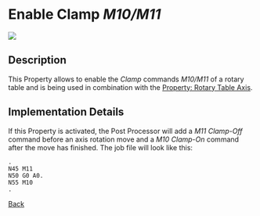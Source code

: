 # Enable Clamp *M10/M11*

![](/images/pp008.PNG)

## Description
This Property allows to enable the *Clamp* commands *M10/M11* of a rotary table and is being used in combination with the [Property: Rotary Table Axis](rotaryAxis.md).

## Implementation Details
If this Property is activated, the Post Processor will add a *M11 Clamp-Off* command before an axis rotation move and a *M10 Clamp-On* command after the move has finished. The job file will look like this:

```gcode
.
N45 M11
N50 G0 A0.
N55 M10
.
```


[Back](index.md)